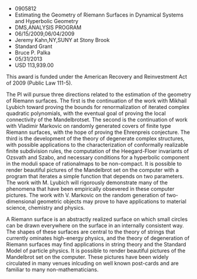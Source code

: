 
* 0905812
* Estimating the Geometry of Riemann Surfaces in Dynamical Systems and Hyperbolic Geometry
* DMS,ANALYSIS PROGRAM
* 06/15/2009,06/04/2009
* Jeremy Kahn,NY,SUNY at Stony Brook
* Standard Grant
* Bruce P. Palka
* 05/31/2013
* USD 113,939.00

This award is funded under the American Recovery and Reinvestment Act of 2009
(Public Law 111-5).

The PI will pursue three directions related to the estimation of the geometry of
Riemann surfaces. The first is the continuation of the work with Mikhail Lyubich
toward proving the bounds for renormalization of iterated complex quadratic
polynomials, with the eventual goal of proving the local connectivity of the
Mandelbrotset. The second is the continuation of work with Vladimir Markovic on
randomly generated covers of finite type Riemann surfaces, with the hope of
proving the Ehrenpreis conjecture. The third is the development of the theory of
degenerate complex structures, with possible applications to the
characterization of conformally realizable finite subdivision rules, the
computation of the Heegard-Floer invariants of Ozsvath and Szabo, and necessary
conditions for a hyperbolic component in the moduli space of rationalmaps to be
non-compact. It is possible to render beautiful pictures of the Mandelbrot set
on the computer with a program that iterates a simple function that depends on
two parameters. The work with M. Lyubich will rigorously demonstrate many of the
phenomena that have been empirically obsevered in these computer pictures. The
work with V. Markovic on the random generation of two-dimensional geometric
objects may prove to have applications to material science, chemistry and
physics.

A Riemann surface is an abstractly realized surface on which small circles can
be drawn everywhere on the surface in an internally consistent way. The shapes
of these surfaces are central to the theory of strings that currently ominates
high-energy physics, and the theory of degeneration of Riemann surfaces may find
applications in string theory and the Standard Model of particle physics. It is
possible to render beautiful pictures of the Mandelbrot set on the computer.
These pictures have been widely circulated in many venues inlcuding on well
known post-cards and are familiar to many non-mathematicians.
